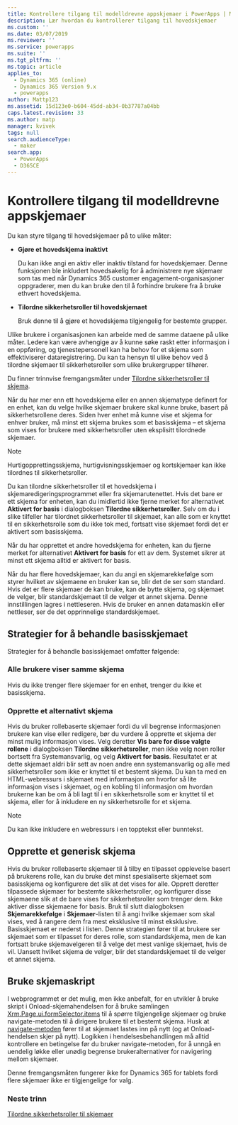 ```yaml
---
title: Kontrollere tilgang til modelldrevne appskjemaer i PowerApps | MicrosoftDocs
description: Lær hvordan du kontrollerer tilgang til hovedskjemaer
ms.custom: ''
ms.date: 03/07/2019
ms.reviewer: ''
ms.service: powerapps
ms.suite: ''
ms.tgt_pltfrm: ''
ms.topic: article
applies_to:
  - Dynamics 365 (online)
  - Dynamics 365 Version 9.x
  - powerapps
author: Mattp123
ms.assetid: 15d123e0-b604-45dd-ab34-0b37787a04bb
caps.latest.revision: 33
ms.author: matp
manager: kvivek
tags: null
search.audienceType:
  - maker
search.app:
  - PowerApps
  - D365CE
---
```

# <a name="control-access-to-model-driven-app-forms"></a>Kontrollere tilgang til modelldrevne appskjemaer

 Du kan styre tilgang til hovedskjemaer på to ulike måter:  
  
- **Gjøre et hovedskjema inaktivt**  
  
     Du kan ikke angi en aktiv eller inaktiv tilstand for hovedskjemaer. Denne funksjonen ble inkludert hovedsakelig for å administrere nye skjemaer som tas med når Dynamics 365 customer engagement-organisasjoner oppgraderer, men du kan bruke den til å forhindre brukere fra å bruke ethvert hovedskjema.   
  
- **Tilordne sikkerhetsroller til hovedskjemaet**  
  
     Bruk denne til å gjøre et hovedskjema tilgjengelig for bestemte grupper.  
  
 Ulike brukere i organisasjonen kan arbeide med de samme dataene på ulike måter. Ledere kan være avhengige av å kunne søke raskt etter informasjon i en oppføring, og tjenestepersonell kan ha behov for et skjema som effektiviserer dataregistrering. Du kan ta hensyn til ulike behov ved å tilordne skjemaer til sikkerhetsroller som ulike brukergrupper tilhører.  
  
 Du finner trinnvise fremgangsmåter under [Tilordne sikkerhetsroller til skjema](https://docs.microsoft.com/dynamics365/customer-engagement/admin/assign-security-roles-form).  
  
 Når du har mer enn ett hovedskjema eller en annen skjematype definert for en enhet, kan du velge hvilke skjemaer brukere skal kunne bruke, basert på sikkerhetsrollene deres. Siden hver enhet må kunne vise et skjema for enhver bruker, må minst ett skjema brukes som et basisskjema – et skjema som vises for brukere med sikkerhetsroller uten eksplisitt tilordnede skjemaer.  
  
> [!NOTE]
>  Hurtigopprettingsskjema, hurtigvisningsskjemaer og kortskjemaer kan ikke tilordnes til sikkerhetsroller.  
  
 Du kan tilordne sikkerhetsroller til et hovedskjema i skjemaredigeringsprogrammet eller fra skjemarutenettet. Hvis det bare er ett skjema for enheten, kan du imidlertid ikke fjerne merket for alternativet **Aktivert for basis** i dialogboksen **Tilordne sikkerhetsroller**. Selv om du i slike tilfeller har tilordnet sikkerhetsroller til skjemaet, kan alle som er knyttet til en sikkerhetsrolle som du ikke tok med, fortsatt vise skjemaet fordi det er aktivert som basisskjema.  
  
 Når du har opprettet et andre hovedskjema for enheten, kan du fjerne merket for alternativet **Aktivert for basis** for ett av dem. Systemet sikrer at minst ett skjema alltid er aktivert for basis.  
  
 Når du har flere hovedskjemaer, kan du angi en skjemarekkefølge som styrer hvilket av skjemaene en bruker kan se, blir det de ser som standard. Hvis det er flere skjemaer de kan bruke, kan de bytte skjema, og skjemaet de velger, blir standardskjemaet til de velger et annet skjema. Denne innstillingen lagres i nettleseren. Hvis de bruker en annen datamaskin eller nettleser, ser de det opprinnelige standardskjemaet.  
  
## <a name="strategies-to-manage-the-fallback-form"></a>Strategier for å behandle basisskjemaet  
 Strategier for å behandle basisskjemaet omfatter følgende:  
  
<a name="BKMK_DoNotUseMultipleForms"></a>   
### <a name="all-users-view-the-same-form"></a>Alle brukere viser samme skjema  
 Hvis du ikke trenger flere skjemaer for en enhet, trenger du ikke et basisskjema.  
  
<a name="BKMK_Contingecyform"></a>   
### <a name="create-a-contingency-form"></a>Opprette et alternativt skjema  
 Hvis du bruker rollebaserte skjemaer fordi du vil begrense informasjonen brukere kan vise eller redigere, bør du vurdere å opprette et skjema der minst mulig informasjon vises. Velg deretter **Vis bare for disse valgte rollene** i dialogboksen **Tilordne sikkerhetsroller**, men ikke velg noen roller bortsett fra Systemansvarlig, og velg **Aktivert for basis**. Resultatet er at dette skjemaet aldri blir sett av noen andre enn systemansvarlig og alle med sikkerhetsroller som ikke er knyttet til et bestemt skjema. Du kan ta med en HTML-webressurs i skjemaet med informasjon om hvorfor så lite informasjon vises i skjemaet, og en kobling til informasjon om hvordan brukerne kan be om å bli lagt til i en sikkerhetsrolle som er knyttet til et skjema, eller for å inkludere en ny sikkerhetsrolle for et skjema.  
  
> [!NOTE]
>  Du kan ikke inkludere en webressurs i en topptekst eller bunntekst.  
  
<a name="BKMK_CreateGenericForm"></a>   
## <a name="create-a-generic-form"></a>Opprette et generisk skjema  
 Hvis du bruker rollebaserte skjemaer til å tilby en tilpasset opplevelse basert på brukerens rolle, kan du bruke det minst spesialiserte skjemaet som basisskjema og konfigurere det slik at det vises for alle. Opprett deretter tilpassede skjemaer for bestemte sikkerhetsroller, og konfigurer disse skjemaene slik at de bare vises for sikkerhetsroller som trenger dem. Ikke aktiver disse skjemaene for basis. Bruk til slutt dialogboksen **Skjemarekkefølge** i **Skjemaer**-listen til å angi hvilke skjemaer som skal vises, ved å rangere dem fra mest eksklusive til minst eksklusive. Basisskjemaet er nederst i listen. Denne strategien fører til at brukere ser skjemaet som er tilpasset for deres rolle, som standardskjema, men de kan fortsatt bruke skjemavelgeren til å velge det mest vanlige skjemaet, hvis de vil. Uansett hvilket skjema de velger, blir det standardskjemaet til de velger et annet skjema.  
  
<a name="BKMK_UseFormScripting"></a>   
## <a name="use-form-scripting"></a>Bruke skjemaskript  

 I webprogrammet er det mulig, men ikke anbefalt, for en utvikler å bruke skript i Onload-skjemahendelsen for å bruke samlingen [Xrm.Page.ui.formSelector.items](http://go.microsoft.com/fwlink/p/?LinkID=513300) til å spørre tilgjengelige skjemaer og bruke navigate-metoden til å dirigere brukere til et bestemt skjema. Husk at [navigate-metoden](http://go.microsoft.com/fwlink/p/?LinkID=513301) fører til at skjemaet lastes inn på nytt (og at Onload-hendelsen skjer på nytt). Logikken i hendelsesbehandlingen må alltid kontrollere en betingelse før du bruker navigate-metoden, for å unngå en uendelig løkke eller unødig begrense brukeralternativer for navigering mellom skjemaer.  
  
 Denne fremgangsmåten fungerer ikke for Dynamics 365 for tablets fordi flere skjemaer ikke er tilgjengelige for valg.  

### <a name="next-steps"></a>Neste trinn  

[Tilordne sikkerhetsroller til skjemaer](https://docs.microsoft.com/dynamics365/customer-engagement/admin/assign-security-roles-form)
